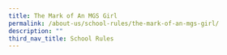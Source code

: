 ```yaml
---
title: The Mark of An MGS Girl
permalink: /about-us/school-rules/the-mark-of-an-mgs-girl/
description: ""
third_nav_title: School Rules
---
```

